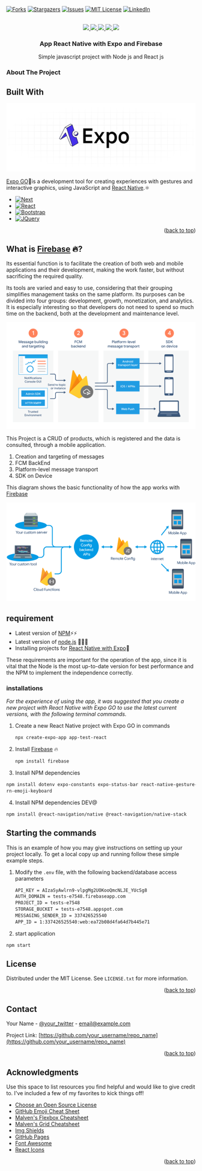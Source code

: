 <div id="top"></div>
<!--
*** Thanks for checking out the Best-README-Template. If you have a suggestion
*** that would make this better, please fork the repo and create a pull request
*** or simply open an issue with the tag "enhancement".
*** Don't forget to give the project a star!
*** Thanks again! Now go create something AMAZING! :D
-->



<!-- PROJECT SHIELDS -->
<!--
*** I'm using markdown "reference style" links for readability.
*** Reference links are enclosed in brackets [ ] instead of parentheses ( ).
*** See the bottom of this document for the declaration of the reference variables
*** for contributors-url, forks-url, etc. This is an optional, concise syntax you may use.
*** https://www.markdownguide.org/basic-syntax/#reference-style-links
-->
<!--[![Contributors][contributors-shield]][contributors-url]-->
[![Forks][forks-shield]][forks-url]
[![Stargazers][stars-shield]][stars-url]
[![Issues][issues-shield]][issues-url]
[![MIT License][license-shield]][license-url]
[![LinkedIn][linkedin-shield]][linkedin-url]



<!-- PROJECT LOGO -->
<br />
<div align="center">
  <a href="https://github.com/othneildrew/Best-README-Template">
    <img src="https://img.icons8.com/color/144/000000/javascript.png"/>
  </a>
  <a href="https://github.com/othneildrew/Best-README-Template">
    <img src="https://img.icons8.com/external-others-amoghdesign/144/000000/external-react-native-soleicons-fill-vol-1-others-amoghdesign.png"/>
  </a>
  <a href="https://github.com/othneildrew/Best-README-Template">
    <img src="https://img.icons8.com/color/144/000000/firebase.png"/>
  </a>
  <a href="#">
    <img src="https://img.icons8.com/fluency/144/null/iphone14-pro.png"/>
  </a>
  <a href="#">
    <img src="https://img.icons8.com/fluency/144/null/android-os.png"/>
  </a>

  <h3 align="center">App <b>React Native</b> with <b>Expo</b> and <b>Firebase</b> </h3>

  <p align="center">
    Simple javascript project with Node js and React js
    <br />
    <!--
    <a href="https://github.com/othneildrew/Best-README-Template"><strong>Explore the docs »</strong></a>
    <br />
    <br />
    <a href="https://github.com/othneildrew/Best-README-Template">View Demo</a>
    ·
    <a href="https://github.com/othneildrew/Best-README-Template/issues">Report Bug</a>
    ·
    <a href="https://github.com/othneildrew/Best-README-Template/issues">Request Feature</a>
  </p>-->
</div>

<!-- ABOUT THE PROJECT -->
### About The Project
## Built With
![Product Name Screen Shot3][product-screenshot3]

[Expo GO](https://expo.dev/client)🔼is a development tool for creating experiences with gestures and interactive graphics, using JavaScript and [React Native](https://reactnative.dev/).⚛️

* [![Next][Next.js]][Next-url]
* [![React][React.js]][React-url]
* [![Bootstrap][Bootstrap.com]][Bootstrap-url]
* [![JQuery][JQuery.com]][JQuery-url]

<p align="right">(<a href="#top">back to top</a>)</p>

## What is [Firebase](https://firebase.google.com/?hl=es) 🔥?
Its essential function is to facilitate the creation of both web and mobile applications and their development, making the work faster, but without sacrificing the required quality.

Its tools are varied and easy to use, considering that their grouping simplifies management tasks on the same platform. Its purposes can be divided into four groups: development, growth, monetization, and analytics. It is especially interesting so that developers do not need to spend so much time on the backend, both at the development and maintenance level.

![Product Name Screen Shot][product-screenshot]

This Project is a CRUD of products, which is registered and the data is consulted, through a mobile application.

1. Creation and targeting of messages
2. FCM BackEnd 
3. Platform-level message transport 
4. SDK on Device

This diagram shows the basic functionality of how the app works with [Firebase](https://firebase.google.com/?hl=es)

![Product Name Screen Shot2][product-screenshot2]


## requirement

* Latest version of [NPM](https://www.npmjs.com/package/download)⚡⚡
* Latest version of [node.js](https://nodejs.org/es) 🍃🍃🍃
* Installing projects for [React Native with Expo](https://expo.dev/client)🔼

These requirements are important for the operation of the app, since it is vital that the Node is the most up-to-date version for best performance and the NPM to implement the independence correctly.


### installations 

_For the experience of using the app, it was suggested that you create a new project with React Native with Expo GO to use the latest current versions, with the following terminal commands._

1. Create a new React Native project with Expo GO in commands
   ```sh
   npx create-expo-app app-test-react
   ```
2. Install [Firebase](https://firebase.google.com/?hl=es) 🔥
   ```sh
   npm install firebase
   ```
3. Install NPM dependencies 
  ```sh
  npm install dotenv expo-constants expo-status-bar react-native-gesture-handle react-native-safe-area-context react-native-screens react-native-svg 
rn-emoji-keyboard 
  ```
  4. Install NPM dependencies DEV@
  ```sh
  npm install @react-navigation/native @react-navigation/native-stack
   ```
   

<!-- GETTING STARTED -->
## Starting the commands

This is an example of how you may give instructions on setting up your project locally.
To get a local copy up and running follow these simple example steps.

1. Modify the `.env` file, with the following backend/database access parameters
   ```sh
   API_KEY = AIzaSyAwlrn9-vlpgMg2UOKooQmcNLJE_YUcSg8
   AUTH_DOMAIN = tests-e7548.firebaseapp.com
   PROJECT_ID = tests-e7548
   STORAGE_BUCKET = tests-e7548.appspot.com
   MESSAGING_SENDER_ID = 337426525540
   APP_ID = 1:337426525540:web:ea72b08d4fa64d7b445e71
   ```
2. start application
  ```sh
  npm start
   ```
 
<!-- LICENSE -->
## License

Distributed under the MIT License. See `LICENSE.txt` for more information.

<p align="right">(<a href="#top">back to top</a>)</p>

<!-- CONTACT -->
## Contact

Your Name - [@your_twitter](https://twitter.com/your_username) - email@example.com

Project Link: [https://github.com/your_username/repo_name](https://github.com/your_username/repo_name)

<p align="right">(<a href="#top">back to top</a>)</p>



<!-- ACKNOWLEDGMENTS -->
## Acknowledgments

Use this space to list resources you find helpful and would like to give credit to. I've included a few of my favorites to kick things off!

* [Choose an Open Source License](https://choosealicense.com)
* [GitHub Emoji Cheat Sheet](https://www.webpagefx.com/tools/emoji-cheat-sheet)
* [Malven's Flexbox Cheatsheet](https://flexbox.malven.co/)
* [Malven's Grid Cheatsheet](https://grid.malven.co/)
* [Img Shields](https://shields.io)
* [GitHub Pages](https://pages.github.com)
* [Font Awesome](https://fontawesome.com)
* [React Icons](https://react-icons.github.io/react-icons/search)

<p align="right">(<a href="#top">back to top</a>)</p>



<!-- MARKDOWN LINKS & IMAGES -->
<!-- https://www.markdownguide.org/basic-syntax/#reference-style-links -->
[contributors-shield]: https://img.shields.io/github/contributors/othneildrew/Best-README-Template.svg?style=for-the-badge
[contributors-url]: https://github.com/othneildrew/Best-README-Template/graphs/contributors
[forks-shield]: https://img.shields.io/github/forks/othneildrew/Best-README-Template.svg?style=for-the-badge
[forks-url]: https://github.com/othneildrew/Best-README-Template/network/members
[stars-shield]: https://img.shields.io/github/stars/othneildrew/Best-README-Template.svg?style=for-the-badge
[stars-url]: https://github.com/othneildrew/Best-README-Template/stargazers
[issues-shield]: https://img.shields.io/github/issues/othneildrew/Best-README-Template.svg?style=for-the-badge
[issues-url]: https://github.com/othneildrew/Best-README-Template/issues
[license-shield]: https://img.shields.io/github/license/othneildrew/Best-README-Template.svg?style=for-the-badge
[license-url]: https://github.com/othneildrew/Best-README-Template/blob/master/LICENSE.txt
[linkedin-shield]: https://img.shields.io/badge/-LinkedIn-black.svg?style=for-the-badge&logo=linkedin&colorB=555
[linkedin-url]: https://www.linkedin.com/in/freddr-ruiz-90932b202/
[product-screenshot]: img/23423456.png
[product-screenshot2]: img/263673729865.png
[product-screenshot3]: img/134262741253176.png
[Next.js]: https://img.shields.io/badge/next.js-000000?style=for-the-badge&logo=nextdotjs&logoColor=white
[Next-url]: https://nextjs.org/
[React.js]: https://img.shields.io/badge/React-20232A?style=for-the-badge&logo=react&logoColor=61DAFB
[React-url]: https://reactjs.org/
[Vue.js]: https://img.shields.io/badge/Vue.js-35495E?style=for-the-badge&logo=vuedotjs&logoColor=4FC08D
[Vue-url]: https://vuejs.org/
[Angular.io]: https://img.shields.io/badge/Angular-DD0031?style=for-the-badge&logo=angular&logoColor=white
[Angular-url]: https://angular.io/
[Svelte.dev]: https://img.shields.io/badge/Svelte-4A4A55?style=for-the-badge&logo=svelte&logoColor=FF3E00
[Svelte-url]: https://svelte.dev/
[Laravel.com]: https://img.shields.io/badge/Laravel-FF2D20?style=for-the-badge&logo=laravel&logoColor=white
[Laravel-url]: https://laravel.com
[Bootstrap.com]: https://img.shields.io/badge/Bootstrap-563D7C?style=for-the-badge&logo=bootstrap&logoColor=white
[Bootstrap-url]: https://getbootstrap.com
[JQuery.com]: https://img.shields.io/badge/jQuery-0769AD?style=for-the-badge&logo=jquery&logoColor=white
[JQuery-url]: https://jquery.com 
